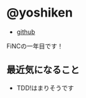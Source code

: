 # @yoshiken

* [github](https://github.com/KentaYoshitani)

FiNCの一年目です！

## 最近気になること

- TDD!はまりそうです
